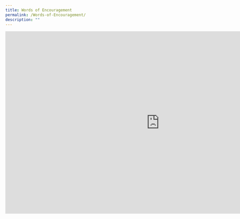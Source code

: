 ```yaml
---
title: Words of Encouragement
permalink: /Words-of-Encouragement/
description: ""
---
```

<iframe allowfullscreen="true" height="569" width="960" frameborder="0" src="https://docs.google.com/presentation/d/e/2PACX-1vSJkuIFYngkQCMzgnfcM6jJ0MNfm6EJ1zCoGjstybF7pX8KN32rUnEb3kDGbOdKLpceQJQNhAuwmMpG/embed?start=false&amp;loop=false&amp;delayms=3000"></iframe>